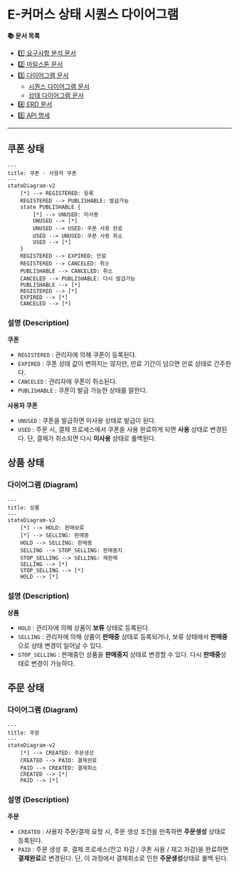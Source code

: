 # E-커머스 상태 시퀀스 다이어그램

**📚 문서 목록**

+ [1️⃣ 요구사항 분석 문서](01.Requirements.md)
+ [2️⃣ 마일스톤 문서](02.Milestones.md)
+ [3️⃣ 다이어그램 문서]()
    + [시퀀스 다이어그램 문서](03-1.SequenceDiagram)
    + [상태 다이어그램 문서](03-2.StateDiagram.md)
+ [4️⃣ ERD 문서](04.ERD.md)
+ [5️⃣ API 명세](05.ApiDocument.md)

---

## 쿠폰 상태

```mermaid
---
title: 쿠폰 - 사용자 쿠폰  
---
stateDiagram-v2
    [*] --> REGISTERED: 등록
    REGISTERED --> PUBLISHABLE: 발급가능
    state PUBLISHABLE {
        [*] --> UNUSED: 미사용
        UNUSED --> [*]
        UNUSED --> USED: 쿠폰 사용 완료
        USED --> UNUSED: 쿠폰 사용 취소
        USED --> [*]
    }
    REGISTERED --> EXPIRED: 만료
    REGISTERED --> CANCELED: 취소
    PUBLISHABLE --> CANCELED: 취소
    CANCELED --> PUBLISHABLE: 다시 발급가능
    PUBLISHABLE --> [*]
    REGISTERED --> [*]
    EXPIRED --> [*]
    CANCELED --> [*]
```

### 설명 (Description)

**쿠폰**

+ `REGISTERED` : 관리자에 의해 쿠폰이 등록된다.
+ `EXPIRED` : 쿠폰 상태 값이 변하지는 않지만, 만료 기간이 넘으면 만료 상태로 간주한다.
+ `CANCELED` : 관리자에 쿠폰이 취소된다.
+ `PUBLISHABLE` : 쿠폰이 발급 가능한 상태를 말한다.

**사용자 쿠폰**

+ `UNUSED` : 쿠폰을 발급하면 미사용 상태로 발급이 된다.
+ `USED` : 주문 시, 결제 프로세스에서 쿠폰을 사용 완료하게 되면 **사용** 상태로 변경된다. 단, 결제가 취소되면 다시 **미사용** 상태로 롤백된다.

## 상품 상태

### 다이어그램 (Diagram)

```mermaid
---
title: 상품  
---
stateDiagram-v2
    [*] --> HOLD: 판매보류
    [*] --> SELLING: 판매중
    HOLD --> SELLING: 판매중
    SELLING --> STOP_SELLING: 판매중지
    STOP_SELLING --> SELLING: 재판매
    SELLING --> [*]
    STOP_SELLING --> [*]
    HOLD --> [*]

```

### 설명 (Description)

**상품**

+ `HOLD` : 관리자에 의해 상품이 **보류** 상태로 등록된다.
+ `SELLING` : 관리자에 의해 상품이 **판매중** 상태로 등록되거나, 보류 상태에서 **판매중**으로 상태 변경이 일어날 수 있다.
+ `STOP_SELLING` : 판매중인 상품을 **판매중지** 상태로 변경할 수 있다. 다시 **판매중**상태로 변경이 가능하다.

## 주문 상태

### 다이어그램 (Diagram)

```mermaid
---
title: 주문  
---
stateDiagram-v2
    [*] --> CREATED: 주문생성
    CREATED --> PAID: 결제완료
    PAID --> CREATED: 결제취소
    CREATED --> [*]
    PAID --> [*]
```

### 설명 (Description)

**주문**

+ `CREATED` : 사용자 주문/결제 요청 시, 주문 생성 조건을 만족하면 **주문생성** 상태로 등록된다.  
+ `PAID` : 주문 생성 후, 결제 프로세스(잔고 차감 / 쿠폰 사용 / 재고 차감)을 완료하면 **결제완료**로 변경된다. 
          단, 이 과정에서 결제취소로 인한 **주문생성**상태로 롤백 된다.